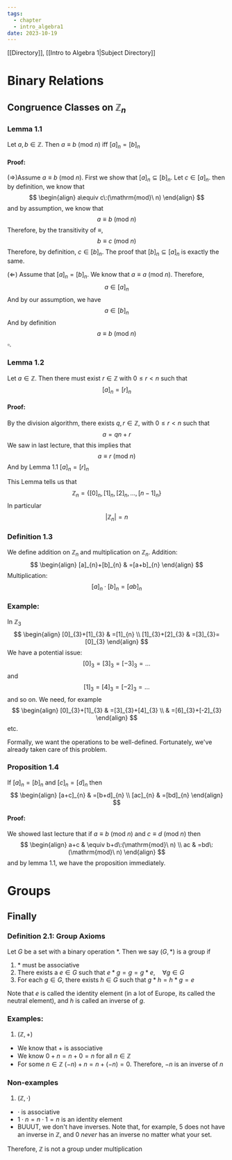 ```yaml
---
tags:
  - chapter
  - intro_algebra1
date: 2023-10-19
---
```

[[Directory]], [[Intro to Algebra 1|Subject Directory]]
# Binary Relations
## Congruence Classes on ${} \mathbb{Z}_{n}$
### Lemma 1.1
Let ${} a,\, b\in \mathbb{Z} {}$. Then ${} a\equiv b\:(\mathrm{mod}\  n) {}$ iff ${} [a]_{n}=[b]_{n} {}$

#### Proof:
${} (\Rightarrow) {}$Assume $a\equiv b\:(\mathrm{mod}\  n)$. First we show that ${} [a]_{n}\subseteq[b]_{n} {}$.
Let ${} c \in [a]_{n} {}$. then by definition, we know that 
$$
\begin{align}
a\equiv c\:(\mathrm{mod}\  n) 
\end{align}
$$
and by assumption, we know that
$$
a\equiv b\:(\mathrm{mod}\  n) 
$$
Therefore, by the transitivity of $\equiv$, 
$$
b\equiv c\:(\mathrm{mod}\  n) 
$$
Therefore, by definition, $c\in [b]_{n}$.
The proof that ${} [b]_{n}\subseteq[a]_{n}$ is exactly the same.

${} (\Leftarrow )$ Assume that ${} [a]_{n}=[b]_{n} {}$. We know that ${} a\equiv a\:(\mathrm{mod}\  n)  {}$. Therefore, 
$$
a\in [a]_{n}
$$
And by our assumption, we have
$$
a\in [b]_{n}
$$
And by definition
$$
a\equiv b\:(\mathrm{mod}\  n) 
$$
$\square {}$.

### Lemma 1.2
Let ${} a \in \mathbb{Z} {}$. Then there must exist ${} r \in  \mathbb{Z}$ with ${} 0\le r<n {}$ such that
$$
[a]_{n}=[r]_{n}
$$
#### Proof:
By the division algorithm, there exists ${} q,\, r \in  \mathbb{Z} {}$, with $0\leq r<n {}$ such that
$$
a=qn+r
$$
We saw in last lecture, that this implies that
$$
a\equiv r \:(\mathrm{mod}\  n) 
$$
And by Lemma 1.1
$[a]_{n}=[r]_{n}$


This Lemma tells us that
$$
\mathbb{Z}_{n}=\{ [0]_{n},\, [1]_{n},\, [2]_{n},\,\dots,\,[n-1]_{n} \}
$$
In particular
$$
|\mathbb{Z}_{n}|=n
$$
### Definition 1.3
We define addition on $\mathbb{Z}_{n}$ and multiplication on $\mathbb{Z}_{n}$.
Addition:
$$
\begin{align}
 [a]_{n}+[b]_{n} & =[a+b]_{n} 
 \end{align}
$$
Multiplication:
$$
[a]_{n}\cdot [b]_{n}=[ab]_{n}
$$

### Example:
In ${} \mathbb{Z}_{3} {}$
$$
\begin{align}
 [0]_{3}+[1]_{3} & =[1]_{n}   \\
[1]_{3}+[2]_{3} & =[3]_{3}=[0]_{3}
 \end{align}
$$
We have a potential issue:
$$
[0]_{3}=[3]_{3}=[-3]_{3}=\dots
$$
and
$$
[1]_{3}=[4]_{3}=[-2]_{3}=\dots
$$
and so on. We need, for example
$$
\begin{align}
 [0]_{3}+[1]_{3} & =[3]_{3}+[4]_{3}  \\
  & =[6]_{3}+[-2]_{3}
 \end{align}
$$
etc.

Formally, we want the operations to be well-defined. 
Fortunately, we've already taken care of this problem. 

### Proposition 1.4
If ${} [a]_{n}=[b]_{n} {}$ and $[c]_{n}=[d]_{n}$ then
$$
\begin{align}
[a+c]_{n} & =[b+d]_{n} \\
[ac]_{n} & =[bd]_{n}
\end{align}
$$
#### Proof:
We showed last lecture that if ${} a\equiv b\:(\mathrm{mod}\  n)  {}$ and ${} c\equiv d\:(\mathrm{mod}\  n)  {}$
then
$$
\begin{align}
a+c & \equiv b+d\:(\mathrm{mod}\  n)  \\
ac & =bd\:(\mathrm{mod}\  n) 
\end{align}
$$
and by lemma 1.1, we have the proposition immediately. 

# Groups
## Finally
### Definition 2.1: Group Axioms
Let $G$ be a set with a binary operation $*$. Then we say ${} (G, *) {}$ is a group if 
1. $*$ must be associative
2. There exists a ${} e \in  G {}$ such that ${} e*g=g=g*e,\quad\forall g\in G {}$
3. For each ${} g\in G {}$, there exists $h\in G$ such that ${} g*h=h*g=e {}$

Note that $e$ is called the identity element (in a lot of Europe, its called the neutral element), and $h$ is called an inverse of $g$. 

### Examples:
1. ${} (\mathbb{Z},\, +) {}$
- We know that ${} +$ is associative
- We know ${} 0+n=n+0=n {}$ for all $n \in \mathbb{Z} {}$
- For some ${} n \in\mathbb{Z} {}$ ${} (-n)+n=n+(-n)=0 {}$. Therefore, $-n {}$ is an inverse of $n$

### Non-examples
1. $(\mathbb{Z}, \cdot )$
- $\cdot$ is associative
- ${} 1\cdot n=n\cdot 1=n {}$ is an identity element
- BUUUT, we don't have inverses. Note that, for example, $5$ does not have an inverse in $\mathbb{Z}$, and $0$ *never* has an inverse no matter what your set. 

Therefore, $\mathbb{Z}$ is not a group under multiplication